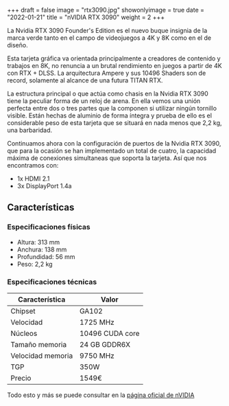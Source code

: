 +++
draft = false
image = "rtx3090.jpg"
showonlyimage = true
date = "2022-01-21"
title = "nVIDIA RTX 3090"
weight = 2
+++

La Nvidia RTX 3090 Founder's Edition es el nuevo buque insignia de la marca verde tanto en el campo de videojuegos a 4K y 8K como en el de diseño.
<!--more-->

Esta tarjeta gráfica va orientada principalmente a creadores de contenido y trabajos en 8K, no renuncia a un brutal rendimiento en juegos a partir de 4K con RTX + DLSS. La arquitectura Ampere y sus 10496 Shaders son de record, solamente al alcance de una futura TITAN RTX.

La estructura principal o que actúa como chasis en la Nvidia RTX 3090 tiene la peculiar forma de un reloj de arena. En ella vemos una unión perfecta entre dos o tres partes que la componen si utilizar ningún tornillo visible. Están hechas de aluminio de forma íntegra y prueba de ello es el considerable peso de esta tarjeta que se situará en nada menos que 2,2 kg, una barbaridad.

Continuamos ahora con la configuración de puertos de la Nvidia RTX 3090, que para la ocasión se han implementado un total de cuatro, la capacidad máxima de conexiones simultaneas que soporta la tarjeta. Así que nos encontramos con:
* 1x HDMI 2.1
* 3x DisplayPort 1.4a


## Características


### Especificaciones físicas

* Altura: 313 mm
* Anchura: 138 mm
* Profundidad: 56 mm
* Peso: 2,2 kg

### Especificaciones técnicas
|Característica|Valor|
|--------|--------|
|    Chipset    |    GA102    |
|    Velocidad    |    1725 MHz    |
|    Núcleos    |    10496 CUDA core    |
|    Tamaño memoria    |    24 GB GDDR6X    |
|    Velocidad memoria    |    9750 MHz    |
|    TGP    |    350W    |
|    Precio    |    1549€    |




Todo esto y más se puede consultar en la [página oficial de nVIDIA](https://www.nvidia.com/es-es/geforce/graphics-cards/30-series/rtx-3090/)
